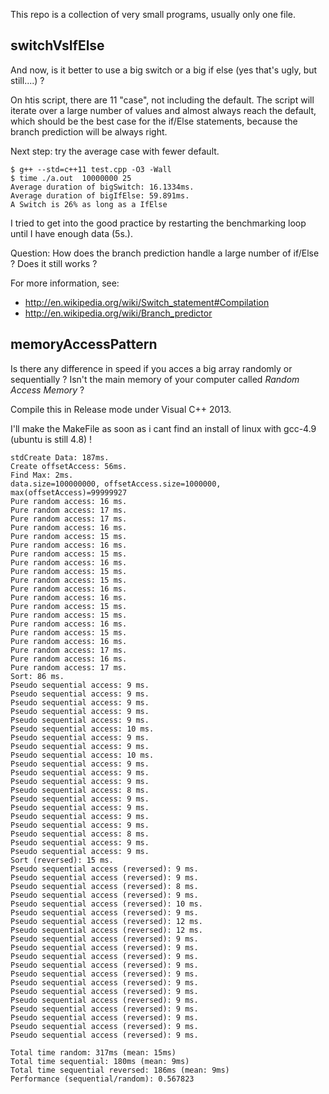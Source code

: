 This repo is a collection of very small programs, usually only one file.

## switchVsIfElse ##

And now, is it better to use a big switch or a big if else (yes that's ugly, but still....) ? 

On htis script, there are 11 "case", not including the default. The script will 
iterate over a large number of values and almost always reach the default, which 
should be the best case for the if/Else statements, because the branch prediction 
will be always right.


Next step: try the average case with fewer default.
    
    $ g++ --std=c++11 test.cpp -O3 -Wall                                                                                                                                   
    $ time ./a.out  10000000 25                                                                                                                                            
    Average duration of bigSwitch: 16.1334ms.
    Average duration of bigIfElse: 59.891ms.
    A Switch is 26% as long as a IfElse

I tried to get into the good practice  by restarting the benchmarking loop until 
I have enough data (5s.). 

Question: How does the branch prediction handle a large number of if/Else ? Does it still works ?


For more information, see: 
* http://en.wikipedia.org/wiki/Switch_statement#Compilation
* http://en.wikipedia.org/wiki/Branch_predictor

## memoryAccessPattern

Is there any difference in speed if you acces a big array randomly or sequentially ?
Isn't the main memory of your computer called _Random Access Memory_ ?

Compile this in Release mode under Visual C++ 2013. 

I'll make the MakeFile as soon as i cant find an install of linux with gcc-4.9 (ubuntu is still 4.8) !

    stdCreate Data: 187ms.
    Create offsetAccess: 56ms.
    Find Max: 2ms.
    data.size=100000000, offsetAccess.size=1000000, max(offsetAccess)=99999927
    Pure random access: 16 ms.
    Pure random access: 17 ms.
    Pure random access: 17 ms.
    Pure random access: 16 ms.
    Pure random access: 15 ms.
    Pure random access: 16 ms.
    Pure random access: 15 ms.
    Pure random access: 16 ms.
    Pure random access: 15 ms.
    Pure random access: 15 ms.
    Pure random access: 16 ms.
    Pure random access: 16 ms.
    Pure random access: 15 ms.
    Pure random access: 15 ms.
    Pure random access: 16 ms.
    Pure random access: 15 ms.
    Pure random access: 16 ms.
    Pure random access: 17 ms.
    Pure random access: 16 ms.
    Pure random access: 17 ms.
    Sort: 86 ms.
    Pseudo sequential access: 9 ms.
    Pseudo sequential access: 9 ms.
    Pseudo sequential access: 9 ms.
    Pseudo sequential access: 9 ms.
    Pseudo sequential access: 9 ms.
    Pseudo sequential access: 10 ms.
    Pseudo sequential access: 9 ms.
    Pseudo sequential access: 9 ms.
    Pseudo sequential access: 10 ms.
    Pseudo sequential access: 9 ms.
    Pseudo sequential access: 9 ms.
    Pseudo sequential access: 9 ms.
    Pseudo sequential access: 8 ms.
    Pseudo sequential access: 9 ms.
    Pseudo sequential access: 9 ms.
    Pseudo sequential access: 9 ms.
    Pseudo sequential access: 9 ms.
    Pseudo sequential access: 8 ms.
    Pseudo sequential access: 9 ms.
    Pseudo sequential access: 9 ms.
    Sort (reversed): 15 ms.
    Pseudo sequential access (reversed): 9 ms.
    Pseudo sequential access (reversed): 9 ms.
    Pseudo sequential access (reversed): 8 ms.
    Pseudo sequential access (reversed): 9 ms.
    Pseudo sequential access (reversed): 10 ms.
    Pseudo sequential access (reversed): 9 ms.
    Pseudo sequential access (reversed): 12 ms.
    Pseudo sequential access (reversed): 12 ms.
    Pseudo sequential access (reversed): 9 ms.
    Pseudo sequential access (reversed): 9 ms.
    Pseudo sequential access (reversed): 9 ms.
    Pseudo sequential access (reversed): 9 ms.
    Pseudo sequential access (reversed): 9 ms.
    Pseudo sequential access (reversed): 9 ms.
    Pseudo sequential access (reversed): 9 ms.
    Pseudo sequential access (reversed): 9 ms.
    Pseudo sequential access (reversed): 9 ms.
    Pseudo sequential access (reversed): 9 ms.
    Pseudo sequential access (reversed): 9 ms.
    Pseudo sequential access (reversed): 9 ms.
    
    Total time random: 317ms (mean: 15ms)
    Total time sequential: 180ms (mean: 9ms)
    Total time sequential reversed: 186ms (mean: 9ms)
    Performance (sequential/random): 0.567823